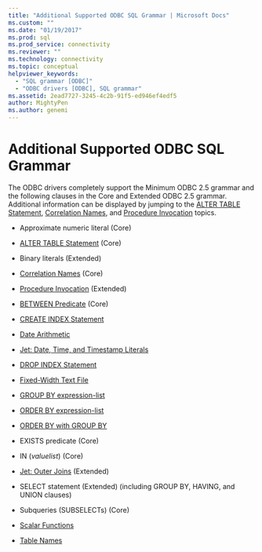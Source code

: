 ```yaml
---
title: "Additional Supported ODBC SQL Grammar | Microsoft Docs"
ms.custom: ""
ms.date: "01/19/2017"
ms.prod: sql
ms.prod_service: connectivity
ms.reviewer: ""
ms.technology: connectivity
ms.topic: conceptual
helpviewer_keywords: 
  - "SQL grammar [ODBC]"
  - "ODBC drivers [ODBC], SQL grammar"
ms.assetid: 2ead7727-3245-4c2b-91f5-ed946ef4edf5
author: MightyPen
ms.author: genemi
---
```

# Additional Supported ODBC SQL Grammar
The ODBC drivers completely support the Minimum ODBC 2.5 grammar and the following clauses in the Core and Extended ODBC 2.5 grammar. Additional information can be displayed by jumping to the [ALTER TABLE Statement](../../odbc/microsoft/alter-table-statement.md), [Correlation Names](../../odbc/microsoft/correlation-names.md), and [Procedure Invocation](../../odbc/microsoft/procedure-invocation.md) topics.  
  
-   Approximate numeric literal (Core)  
  
-   [ALTER TABLE Statement](../../odbc/microsoft/alter-table-statement.md) (Core)  
  
-   Binary literals (Extended)  
  
-   [Correlation Names](../../odbc/microsoft/correlation-names.md) (Core)  
  
-   [Procedure Invocation](../../odbc/microsoft/procedure-invocation.md) (Extended)  
  
-   [BETWEEN Predicate](../../odbc/microsoft/between-predicate.md) (Core)  
  
-   [CREATE INDEX Statement](../../odbc/microsoft/create-index-statement.md)  
  
-   [Date Arithmetic](../../odbc/microsoft/date-arithmetic.md)  
  
-   [Jet: Date, Time, and Timestamp Literals](../../odbc/microsoft/jet-date-time-and-timestamp-literals.md)  
  
-   [DROP INDEX Statement](../../odbc/microsoft/drop-index-statement.md)  
  
-   [Fixed-Width Text File](../../odbc/microsoft/fixed-width-text-file.md)  
  
-   [GROUP BY expression-list](../../odbc/microsoft/group-by-expression-list.md)  
  
-   [ORDER BY expression-list](../../odbc/microsoft/order-by-expression-list.md)  
  
-   [ORDER BY with GROUP BY](../../odbc/microsoft/order-by-with-group-by.md)  
  
-   EXISTS predicate (Core)  
  
-   IN (*valuelist*) (Core)  
  
-   [Jet: Outer Joins](../../odbc/microsoft/jet-outer-joins.md) (Extended)  
  
-   SELECT statement (Extended) (including GROUP BY, HAVING, and UNION clauses)  
  
-   Subqueries (SUBSELECTs) (Core)  
  
-   [Scalar Functions](../../odbc/microsoft/scalar-functions.md)  
  
-   [Table Names](../../odbc/microsoft/table-names.md)
